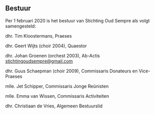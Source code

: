 ## Bestuur

Per 1 februari 2020 is het bestuur van Stichting Oud Sempre als volgt samengesteld:

dhr. Tim Kloostermans, Praeses

dhr. Geert Wijts (choir 2004), Quaestor

dhr. Johan Groenen (orchest 2003), Ab-Actis<br>
[stichtingoudsempre@gmail.com](mailto:stichtingoudsempre@gmail.com)

dhr. Guus Schaepman (choir 2009), Commissaris Donateurs en Vice-Praeses

mlle. Jet Schipper, Commissaris Jonge Reünisten

mlle. Emma van Wissen, Commissaris Activiteiten

dhr. Christiaan de Vries, Algemeen Bestuurslid
